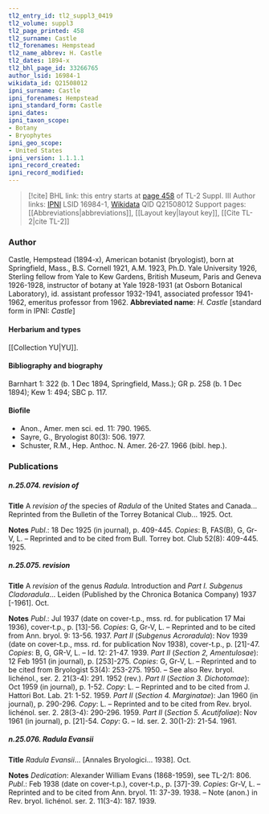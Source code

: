 ```yaml
---
tl2_entry_id: tl2_suppl3_0419
tl2_volume: suppl3
tl2_page_printed: 458
tl2_surname: Castle
tl2_forenames: Hempstead
tl2_name_abbrev: H. Castle
tl2_dates: 1894-x
tl2_bhl_page_id: 33266765
author_lsid: 16984-1
wikidata_id: Q21508012
ipni_surname: Castle
ipni_forenames: Hempstead
ipni_standard_form: Castle
ipni_dates: 
ipni_taxon_scope: 
- Botany
- Bryophytes
ipni_geo_scope: 
- United States
ipni_version: 1.1.1.1
ipni_record_created: 
ipni_record_modified:
---
```


> [!cite] BHL link: this entry starts at [page 458](https://www.biodiversitylibrary.org/page/33266765) of TL-2 Suppl. III
> Author links: [IPNI](https://www.ipni.org/a/16984-1) LSID 16984-1, [Wikidata](https://www.wikidata.org/wiki/Q21508012) QID Q21508012
> Support pages: [[Abbreviations|abbreviations]], [[Layout key|layout key]], [[Cite TL-2|cite TL-2]]

### Author

Castle, Hempstead (1894-x), American botanist (bryologist), born at Springfield, Mass., B.S. Cornell 1921, A.M. 1923, Ph.D. Yale University 1926, Sterling fellow from Yale to Kew Gardens, British Museum, Paris and Geneva 1926-1928, instructor of botany at Yale 1928-1931 (at Osborn Botanical Laboratory), id. assistant professor 1932-1941, associated professor 1941-1962, emeritus professor from 1962. 
**Abbreviated name**: *H. Castle* \[standard form in IPNI: *Castle*\]

#### Herbarium and types

[[Collection YU|YU]].

#### Bibliography and biography

Barnhart 1: 322 (b. 1 Dec 1894, Springfield, Mass.); GR p. 258 (b. 1 Dec 1894); Kew 1: 494; SBC p. 117.

#### Biofile

- Anon., Amer. men sci. ed. 11: 790. 1965.
- Sayre, G., Bryologist 80(3): 506. 1977.
- Schuster, R.M., Hep. Anthoc. N. Amer. 26-27. 1966 (bibl. hep.).

### Publications

##### n.25.074. revision of

**Title**
A *revision of* the species of *Radula* of the United States and Canada... Reprinted from the Bulletin of the Torrey Botanical Club... 1925. Oct.

**Notes**
*Publ*.: 18 Dec 1925 (in journal), p. 409-445. *Copies*: B, FAS(B), G, Gr-V, L. – Reprinted and to be cited from Bull. Torrey bot. Club 52(8): 409-445. 1925.

##### n.25.075. revision

**Title**
A *revision* of the genus *Radula*. Introduction and *Part I. Subgenus Cladoradula*... Leiden (Published by the Chronica Botanica Company) 1937 \[-1961\]. Oct.

**Notes**
*Publ*.: Jul 1937 (date on cover-t.p., mss. rd. for publication 17 Mai 1936), cover-t.p., p. \[13\]-56. *Copies*: G, Gr-V, L. – Reprinted and to be cited from Ann. bryol. 9: 13-56. 1937.
*Part II* (*Subgenus Acroradula*): Nov 1939 (date on cover-t.p., mss. rd. for publication Nov 1938), cover-t.p., p. \[21\]-47. *Copies*: B, G, GR-V, L. – Id. 12: 21-47. 1939.
*Part II* (*Section 2, Amentulosae*): 12 Feb 1951 (in journal), p. \[253\]-275. *Copies*: G, Gr-V, L. – Reprinted and to be cited from Bryologist 53(4): 253-275. 1950. – See also Rev. bryol. lichénol., ser. 2. 21(3-4): 291. 1952 (rev.).
*Part II* (*Section 3. Dichotomae*): Oct 1959 (in journal), p. 1-52. *Copy*: L. – Reprinted and to be cited from J. Hattori Bot. Lab. 21: 1-52. 1959.
*Part II* (*Section 4. Marginatae*): Jan 1960 (in journal), p. 290-296. *Copy*: L. – Reprinted and to be cited from Rev. bryol. lichénol. ser. 2. 28(3-4): 290-296. 1959.
*Part II* (*Section 5. Acutifoliae*): Nov 1961 (in journal), p. \[21\]-54. *Copy*: G. – Id. ser. 2. 30(1-2): 21-54. 1961.

##### n.25.076. Radula Evansii

**Title**
*Radula Evansii*... \[Annales Bryologici... 1938\]. Oct.

**Notes**
*Dedication*: Alexander William Evans (1868-1959), see TL-2/1: 806.
*Publ*.: Feb 1938 (date on cover-t.p.), cover-t.p., p. \[37\]-39. *Copies*: Gr-V, L. – Reprinted and to be cited from Ann. bryol. 11: 37-39. 1938. – Note (anon.) in Rev. bryol. lichénol. ser. 2. 11(3-4): 187. 1939.

